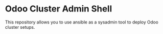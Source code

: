 # Odoo Cluster Admin Shell

This repository allows you to use ansible as a sysadmin tool to deploy Odoo cluster setups.
